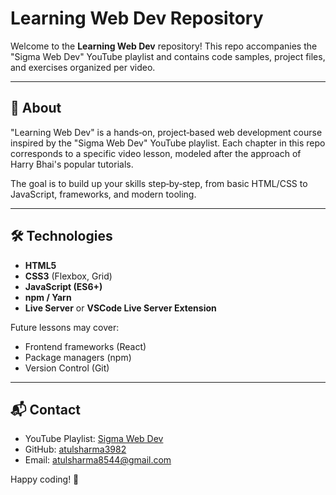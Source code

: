 # Learning Web Dev Repository

Welcome to the **Learning Web Dev** repository! This repo accompanies the "Sigma Web Dev" YouTube playlist and contains code samples, project files, and exercises organized per video.

---

## 📝 About

"Learning Web Dev" is a hands‑on, project‑based web development course inspired by the "Sigma Web Dev" YouTube playlist. Each chapter in this repo corresponds to a specific video lesson, modeled after the approach of Harry Bhai's popular tutorials.

The goal is to build up your skills step‑by‑step, from basic HTML/CSS to JavaScript, frameworks, and modern tooling.

---

## 🛠️ Technologies

* **HTML5**
* **CSS3** (Flexbox, Grid)
* **JavaScript (ES6+)**
* **npm / Yarn**
* **Live Server** or **VSCode Live Server Extension**

Future lessons may cover:

* Frontend frameworks (React)
* Package managers (npm)
* Version Control (Git)

---

## 📬 Contact

* YouTube Playlist: [Sigma Web Dev](https://www.youtube.com/playlist?list=PLu0W_9lII9agq5TrH9XLIKQvv0iaF2X3w)
* GitHub: [atulsharma3982](https://github.com/atulsharma3982)
* Email: [atulsharma8544@gmail.com](mailto:atulsharma8544@gmail.com)

Happy coding! 🚀
